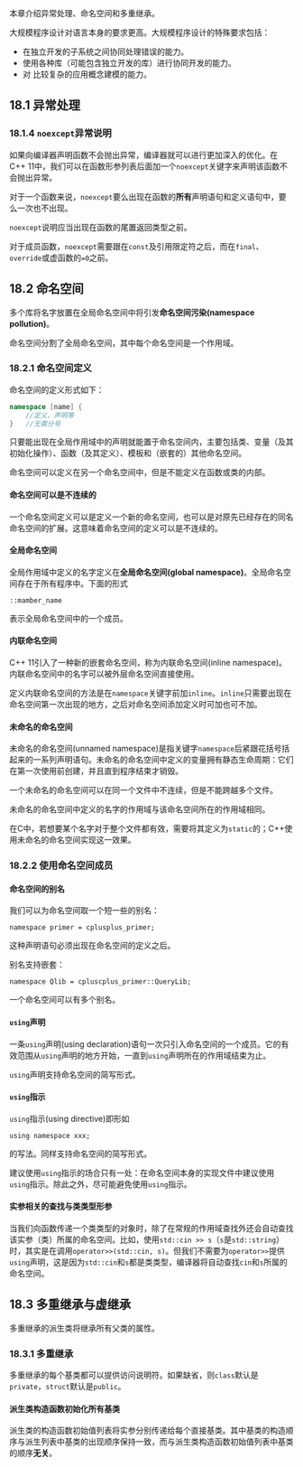 本章介绍异常处理、命名空间和多重继承。

大规模程序设计对语言本身的要求更高。大规模程序设计的特殊要求包括：

- 在独立开发的子系统之间协同处理错误的能力。
- 使用各种库（可能包含独立开发的库）进行协同开发的能力。
- 对 比较复杂的应用概念建模的能力。

## 18.1 异常处理

### 18.1.4 `noexcept`异常说明

如果向编译器声明函数不会抛出异常，编译器就可以进行更加深入的优化。在C++ 11中，我们可以在函数形参列表后面加一个`noexcept`关键字来声明该函数不会抛出异常。

对于一个函数来说，`noexcept`要么出现在函数的**所有**声明语句和定义语句中，要么一次也不出现。

`noexcept`说明应当出现在函数的尾置返回类型之前。

对于成员函数，`noexcept`需要跟在`const`及引用限定符之后，而在`final`、`override`或虚函数的`=0`之前。

## 18.2 命名空间

多个库将名字放置在全局命名空间中将引发**命名空间污染(namespace pollution)**。

命名空间分割了全局命名空间，其中每个命名空间是一个作用域。

### 18.2.1 命名空间定义

命名空间的定义形式如下：

```c++
namespace [name] {
    //定义、声明等
}	//无需分号
```

只要能出现在全局作用域中的声明就能置于命名空间内，主要包括类、变量（及其初始化操作）、函数（及其定义）、模板和（嵌套的）其他命名空间。

命名空间可以定义在另一个命名空间中，但是不能定义在函数或类的内部。

#### 命名空间可以是不连续的

一个命名空间定义可以是定义一个新的命名空间，也可以是对原先已经存在的同名命名空间的扩展。这意味着命名空间的定义可以是不连续的。

#### 全局命名空间

全局作用域中定义的名字定义在**全局命名空间(global namespace)**。全局命名空间存在于所有程序中。下面的形式

`::mamber_name`

表示全局命名空间中的一个成员。

#### 内联命名空间

C++ 11引入了一种新的嵌套命名空间，称为内联命名空间(inline namespace)。内联命名空间中的名字可以被外层命名空间直接使用。

定义内联命名空间的方法是在`namespace`关键字前加`inline`。`inline`只需要出现在命名空间第一次出现的地方，之后对命名空间添加定义时可加也可不加。

#### 未命名的命名空间

未命名的命名空间(unnamed namespace)是指关键字`namespace`后紧跟花括号括起来的一系列声明语句。未命名的命名空间中定义的变量拥有静态生命周期：它们在第一次使用前创建，并且直到程序结束才销毁。

一个未命名的命名空间可以在同一个文件中不连续，但是不能跨越多个文件。

未命名的命名空间中定义的名字的作用域与该命名空间所在的作用域相同。

在C中，若想要某个名字对于整个文件都有效，需要将其定义为`static`的；C++使用未命名的命名空间实现这一效果。

### 18.2.2 使用命名空间成员

#### 命名空间的别名

我们可以为命名空间取一个短一些的别名：

`namespace primer = cplusplus_primer;`

这种声明语句必须出现在命名空间的定义之后。

别名支持嵌套：

`namespace Qlib = cpluscplus_primer::QueryLib;`

一个命名空间可以有多个别名。

#### `using`声明

一条`using`声明(using declaration)语句一次只引入命名空间的一个成员。它的有效范围从`using`声明的地方开始，一直到`using`声明所在的作用域结束为止。

`using`声明支持命名空间的简写形式。

#### `using`指示

`using`指示(using directive)即形如

`using namespace xxx;`

的写法。同样支持命名空间的简写形式。

建议使用`using`指示的场合只有一处：在命名空间本身的实现文件中建议使用`using`指示。除此之外，尽可能避免使用`using`指示。

#### 实参相关的查找与类类型形参

当我们向函数传递一个类类型的对象时，除了在常规的作用域查找外还会自动查找该实参（类）所属的命名空间。比如，使用`std::cin >> s`（`s`是`std::string`）时，其实是在调用`operator>>(std::cin, s)`。但我们不需要为`operator>>`提供`using`声明，这是因为`std::cin`和`s`都是类类型，编译器将自动查找`cin`和`s`所属的命名空间。

## 18.3 多重继承与虚继承

多重继承的派生类将继承所有父类的属性。

### 18.3.1 多重继承

多重继承的每个基类都可以提供访问说明符。如果缺省，则`class`默认是`private`，`struct`默认是`public`。

#### 派生类构造函数初始化所有基类

派生类的构造函数初始值列表将实参分别传递给每个直接基类。其中基类的构造顺序与派生列表中基类的出现顺序保持一致，而与派生类构造函数初始值列表中基类的顺序**无关**。